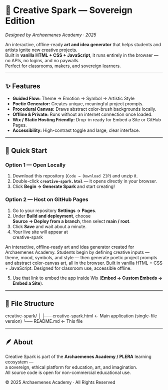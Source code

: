 # 🎨 Creative Spark — Sovereign Edition  
*Designed by Archaemenes Academy · 2025*

An interactive, offline-ready **art and idea generator** that helps students and artists ignite new creative projects.  
Built in **vanilla HTML + CSS + JavaScript**, it runs entirely in the browser — no APIs, no logins, and no paywalls.  
Perfect for classrooms, makers, and sovereign learners.

---

## ✨ Features
- **Guided Flow:** Theme → Emotion → Symbol → Artistic Style  
- **Poetic Generator:** Creates unique, meaningful project prompts.  
- **Procedural Canvas:** Draws abstract color-brush backgrounds locally.  
- **Offline & Private:** Runs without an internet connection once loaded.  
- **Wix / Static Hosting Friendly:** Drop-in ready for Embed a Site or GitHub Pages.  
- **Accessibility:** High-contrast toggle and large, clear interface.

---

## 🚀 Quick Start

### Option 1 — Open Locally
1. Download this repository (`Code → Download ZIP`) and unzip it.  
2. Double-click **`creative-spark.html`** — it opens directly in your browser.  
3. Click **Begin → Generate Spark** and start creating!

### Option 2 — Host on GitHub Pages
1. Go to your repository **Settings → Pages**.  
2. Under **Build and deployment**, choose  
   **Source → Deploy from a branch**, then select **main / root**.  
3. Click **Save** and wait about a minute.  
4. Your live site will appear at  
 creative-spark

An interactive, offline-ready art and idea generator created for Archaemenes Academy. Students begin by defining creative inputs — theme, mood, symbols, and style — then generate poetic project prompts and abstract color-canvas art, all in the browser. Built in vanilla HTML + CSS + JavaScript. Designed for classroom use, accessible offline.


5. Use that link to embed the app inside Wix (**Embed → Custom Embeds → Embed a Site**).

---

## 🧩 File Structure

creative-spark/
│
├── creative-spark.html ← Main application (single-file version)
└── README.md ← This file



---

## 🪶 About
Creative Spark is part of the **Archaemenes Academy / PLERA** learning ecosystem —  
a sovereign, ethical platform for education, art, and imagination.  
All source code is open for non-commercial educational use.

© 2025 Archaemenes Academy · All Rights Reserved
